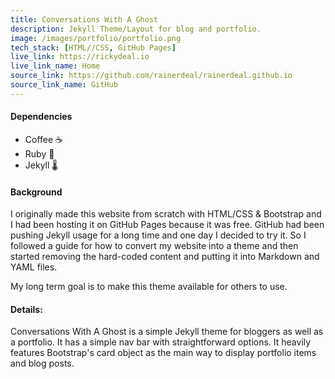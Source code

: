 ```yaml
---
title: Conversations With A Ghost
description: Jekyll Theme/Layout for blog and portfolio.
image: /images/portfolio/portfolio.png
tech_stack: [HTML//CSS, GitHub Pages]
live_link: https://rickydeal.io
live_link_name: Home
source_link: https://github.com/rainerdeal/rainerdeal.github.io
source_link_name: GitHub
---
```


#### Dependencies
* Coffee ☕️
* Ruby 💎
* Jekyll 🌡

#### Background
I originally made this website from scratch with HTML/CSS & Bootstrap and I had been hosting it on GitHub Pages because it was free. GitHub had been pushing Jekyll usage for a long time and one day I decided to try it. So I followed a guide for how to convert my website into a theme and then started removing the hard-coded content and putting it into Markdown and YAML files.

My long term goal is to make this theme available for others to use.

#### Details:
Conversations With A Ghost is a simple Jekyll theme for bloggers as well as a portfolio. It has a simple nav bar with straightforward options. It heavily features Bootstrap's card object as the main way to display portfolio items and blog posts.